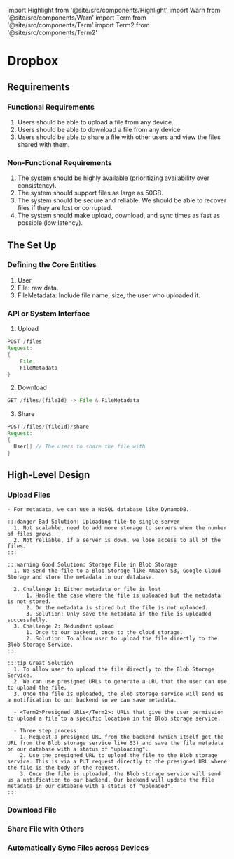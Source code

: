 import Highlight from '@site/src/components/Highlight'
import Warn from '@site/src/components/Warn'
import Term from '@site/src/components/Term'
import Term2 from '@site/src/components/Term2'


# Dropbox

## Requirements
### Functional Requirements
1. Users should be able to upload a file from any device.
2. Users should be able to download a file from any device
3. Users should be able to share a file with other users and view the files shared with them.

### Non-Functional Requirements
1. The system should be highly available (prioritizing availability over consistency).
2. The system should support files as large as 50GB.
3. The system should be secure and reliable. We should be able to recover files if they are lost or corrupted.
4. The system should make upload, download, and sync times as fast as possible (low latency).

## The Set Up
### Defining the Core Entities
1. User
2. File: raw data.
3. FileMetadata: Include file name, size, the user who uploaded it.

### API or System Interface
1. Upload
```java
POST /files
Request:
{
    File,
    FileMetadata
}
```

2. Download
```java
GET /files/{fileId} -> File & FileMetadata
```

3. Share
```java
POST /files/{fileId}/share
Request:
{
  User[] // The users to share the file with
}
```

## High-Level Design
### Upload Files
    - For metadata, we can use a NoSQL database like DynamoDB.

    :::danger Bad Solution: Uploading file to single server
      1. Not scalable, need to add more storage to servers when the number of files grows.
      2. Not reliable, if a server is down, we lose access to all of the files.
    :::

    :::warning Good Solution: Storage File in Blob Storage
      1. We send the file to a Blob Storage like Amazon S3, Google Cloud Storage and store the metadata in our database.

      2. Challenge 1: Either metadata or file is lost
          1. Handle the case where the file is uploaded but the metadata is not stored.
          2. Or the metadata is stored but the file is not uploaded.
          3. Solution: Only save the metadata if the file is uploaded successfully.
      3. Challenge 2: Redundant upload
          1. Once to our backend, once to the cloud storage.
          2. Solution: To allow user to upload the file directly to the Blob Storage Service.
    :::

    :::tip Great Solution
      1. To allow user to upload the file directly to the Blob Storage Service.
      2. We can use presigned URLs to generate a URL that the user can use to upload the file.
      3. Once the file is uploaded, the Blob storage service will send us a notification to our backend so we can save metadata.

      - <Term2>Presigned URLs</Term2>: URLs that give the user permission to upload a file to a specific location in the Blob storage service.

      - Three step process:
        1. Request a presigned URL from the backend (which itself get the URL from the Blob storage service like S3) and save the file metadata on our database with a status of "uploading".
        2. Use the presigned URL to upload the file to the Blob storage service. This is via a PUT request directly to the presigned URL where the file is the body of the request.
        3. Once the file is uploaded, the Blob storage service will send us a notification to our backend. Our backend will update the file metadata in our database with a status of "uploaded".
    :::

### Download File

### Share File with Others

### Automatically Sync Files across Devices